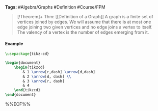 **Tags:** #Algebra/Graphs #Definition #Course/FPM 

> [!Theorem]+ Thm: [[Definition of a Graph]]
> A graph is a finite set of vertices joined by edges. We will assume that there is at most one edge joining two given vertices and no edge joins a vertex to itself. The valency of a vertex is the number of edges emerging from it.
#### Example

```tikz
\usepackage{tikz-cd}

\begin{document}
	\begin{tikzcd}
	    & 1 \arrow[r,dash] \arrow[d,dash]
	    & 2 \arrow[d, dash] \\
	    & 3 \arrow[r, dash]
	    & 4
	\end{tikzcd}
\end{document}
```
%%EOF%%